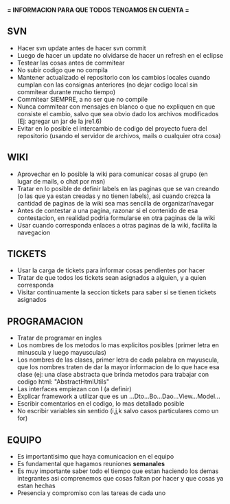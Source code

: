 **= INFORMACION PARA QUE TODOS TENGAMOS EN CUENTA =**

## SVN ##

  * Hacer svn update antes de hacer svn commit
  * Luego de hacer un update no olvidarse de hacer un refresh en el eclipse
  * Testear las cosas antes de commitear
  * No subir codigo que no compila
  * Mantener actualizado el repositorio con los cambios locales cuando cumplan con las consignas anteriores (no dejar codigo local sin commitear durante mucho tiempo)
  * Commitear SIEMPRE, a no ser que no compile
  * Nunca commitear con mensajes en blanco o que no expliquen en que consiste el cambio, salvo que sea obvio dado los archivos modificados (Ej: agregar un jar de la jre1.6)
  * Evitar en lo posible el intercambio de codigo del proyecto fuera del repositorio (usando el servidor de archivos, mails o cualquier otra cosa)

## WIKI ##

  * Aprovechar en lo posible la wiki para comunicar cosas al grupo (en lugar de mails, o chat por msn)
  * Tratar en lo posible de definir labels en las paginas que se van creando (o las que ya estan creadas y no tienen labels), asi cuando crezca la cantidad de paginas de la wiki sea mas sencilla de organizar/navegar
  * Antes de contestar a una pagina, razonar si el contenido de esa contestacion, en realidad podria formularse en otra paginas de la wiki
  * Usar cuando corresponda enlaces a otras paginas de la wiki, facilita la navegacion

## TICKETS ##

  * Usar la carga de tickets para informar cosas pendientes por hacer
  * Tratar de que todos los tickets sean asignados a alguien, y a quien corresponda
  * Visitar continuamente la seccion tickets para saber si se tienen tickets asignados

## PROGRAMACION ##

  * Tratar de programar en ingles
  * Los nombres de los metodos lo mas explicitos posibles (primer letra en minuscula y luego mayusculas)
  * Los nombres de las clases, primer letra de cada palabra en mayuscula, que los nombres traten de dar la mayor informacion de lo que hace esa clase (ej: una clase abstracta que brinda metodos para trabajar con codigo html: "AbstractHtmlUtils"
  * Las interfaces empiezan con I (a definir)
  * Explicar framework a utilizar que es un ...Dto...Bo...Dao...View...Model...
  * Escribir comentarios en el codigo, lo mas detallado posible
  * No escribir variables sin sentido (i,j,k salvo casos particulares como un for)


## EQUIPO ##

  * Es importantisimo que haya comunicacion en el equipo
  * Es fundamental que hagamos reuniones **semanales**
  * Es muy importante saber todo el tiempo que estan haciendo los demas integrantes asi comprenemos que cosas faltan por hacer y que cosas ya estan hechas
  * Presencia y compromiso con las tareas de cada uno